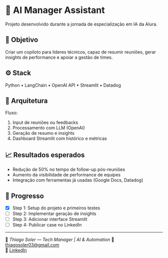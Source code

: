 # 🤖 AI Manager Assistant
Projeto desenvolvido durante a jornada de especialização em IA da Alura.

## 🎯 Objetivo
Criar um copiloto para líderes técnicos, capaz de resumir reuniões, gerar insights de performance e apoiar a gestão de times.

## ⚙️ Stack
Python • LangChain • OpenAI API • Streamlit • Datadog

## 🧩 Arquitetura
Fluxo:
1. Input de reuniões ou feedbacks
2. Processamento com LLM (OpenAI)
3. Geração de resumo e insights
4. Dashboard Streamlit com histórico e métricas

## 📈 Resultados esperados
- Redução de 50% no tempo de follow-up pós-reuniões  
- Aumento da visibilidade de performance de equipes
- Integração com ferramentas já usadas (Google Docs, Datadog)

## 📅 Progresso
- [x] Step 1: Setup do projeto e primeiros testes
- [ ] Step 2: Implementar geração de insights
- [ ] Step 3: Adicionar interface Streamlit
- [ ] Step 4: Publicar case no LinkedIn

---

👤 *Thiago Soler — Tech Manager | AI & Automation*
📧 thiagosoler03@gmail.com  
🔗 [LinkedIn](https://www.linkedin.com/in/thiago-soler-b518a833)
